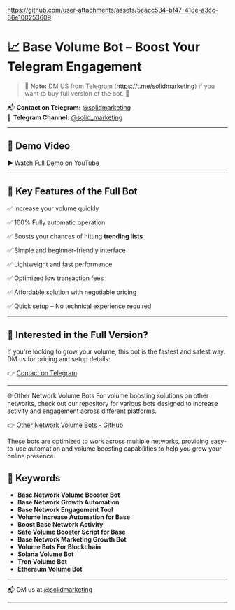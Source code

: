 


https://github.com/user-attachments/assets/5eacc534-bf47-418e-a3cc-66e100253609

# 📈 Base Volume Bot – Boost Your Telegram Engagement

> 🚨 **Note:** DM US from Telegram (https://t.me/solidmarketing) if you want to buy full version of the bot. 💬

📬 **Contact on Telegram:** [@solidmarketing](https://t.me/solidmarketing)  
📢 **Telegram Channel:** [@solid_marketing](https://t.me/solid_marketing)

---

## 🎥 Demo Video

▶️ [Watch Full Demo on YouTube](https://www.youtube.com/watch?v=4exJnZst20g)

---

## 🚀 Key Features of the Full Bot

✅ Increase your volume quickly

✅ 100% Fully automatic operation  

✅ Boosts your chances of hitting **trending lists**  

✅ Simple and beginner-friendly interface  

✅ Lightweight and fast performance  

✅ Optimized low transaction fees

✅ Affordable solution with negotiable pricing  

✅ Quick setup – No technical experience required

---

## 💬 Interested in the Full Version?

If you're looking to grow your volume, this bot is the fastest and safest way.  
DM us for pricing and setup details:

👉 [Contact on Telegram](https://t.me/solidmarketing)

---

🌐 Other Network Volume Bots
For volume boosting solutions on other networks, check out our repository for various bots designed to increase activity and engagement across different platforms.

👉 [Other Network Volume Bots - GitHub](https://github.com/solidmarkt/volume-bots)

These bots are optimized to work across multiple networks, providing easy-to-use automation and volume boosting capabilities to help you grow your online presence.

## 🧠 Keywords

- **Base Network Volume Booster Bot**
- **Base Network Growth Automation**
- **Base Network Engagement Tool**
- **Volume Increase Automation for Base**
- **Boost Base Network Activity**
- **Safe Volume Booster Script for Base**
- **Base Network Marketing Growth Bot**
- **Volume Bots For Blockchain**
- **Solana Volume Bot**
- **Tron Volume Bot**
- **Ethereum Volume Bot**
  

---

📬 DM us at [@solidmarketing](https://t.me/solidmarketing)

---

